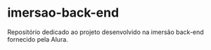# imersao-back-end
Repositório dedicado ao projeto desenvolvido na imersão back-end fornecido pela Alura.
